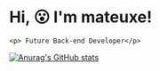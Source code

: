 # Hi, &#x1F62E; I'm mateuxe!
    <p> Future Back-end Developer</p>
 [![Anurag's GitHub stats](https://github-readme-stats.vercel.app/api?username=mateuxe)](https://github.com/anuraghazra/github-readme-stats)
